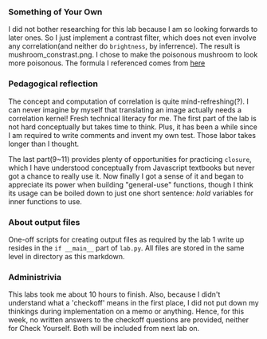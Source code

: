 ### Something of Your Own
I did not bother researching for this lab because I am so looking forwards to later ones. So I just 
implement a contrast filter, which does not even involve any correlation(and neither do `brightness`, by inferrence). The result is mushroom_constrast.png. I chose to make the poisonous mushroom to look more poisonous. The formula I referenced comes from [here](https://www.dfstudios.co.uk/articles/programming/image-programming-algorithms/image-processing-algorithms-part-5-contrast-adjustment/) 

### Pedagogical reflection
The concept and computation of correlation is quite mind-refreshing(?). I can never imagine by myself that translating an image actually needs a correlation kernel! Fresh technical literacy for me. The first part of the lab is not hard conceptually but takes time to think. Plus, it has been a while since I am required to write comments and invent my own test. Those labor takes longer than I thought.

The last part(9~11) provides plenty of opportunities for practicing `closure`, which I have understood conceptually from Javascript textbooks but never got a chance to really use it. Now finally I got a sense of it and began to appreciate its power when building "general-use" functions, though I think its usage can be boiled down to just one short sentence: *hold* variables for inner functions to use.


### About output files
One-off scripts for creating output files as required by the lab 1 write up resides in the `if __main__` part of `lab.py`. All files are stored in the same level in directory as this markdown.

### Administrivia
This labs took me about 10 hours to finish. Also, because I didn't understand what a 'checkoff' means in the first place, I did not put down my thinkings during implementation on a memo or anything. Hence, for this week, no written answers to the checkoff questions are provided, neither for Check Yourself. Both will be included from next lab on. 